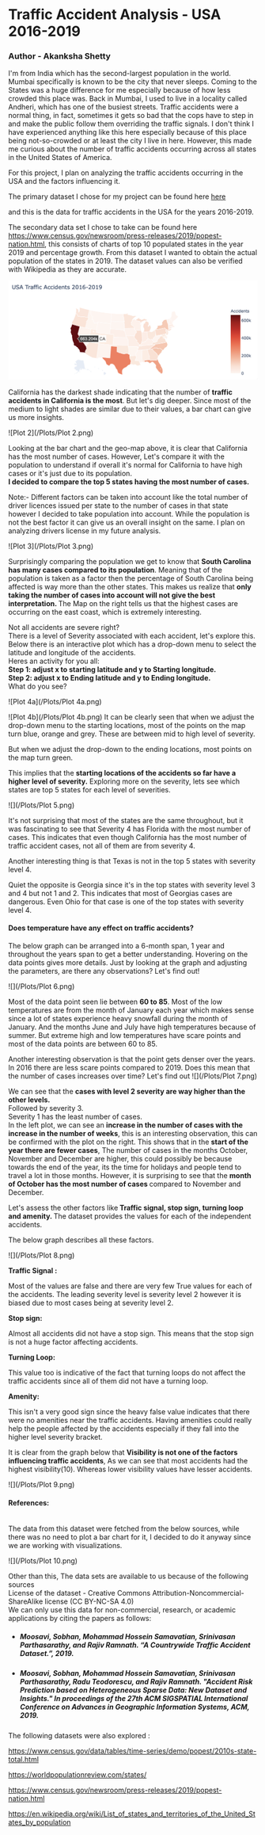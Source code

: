 # Traffic Accident Analysis - USA 2016-2019
### Author - Akanksha Shetty
I'm from India which has the second-largest population in the world. Mumbai specifically is known to be the city that never sleeps. Coming to the States was a huge difference for me especially because of how less crowded this place was. Back in Mumbai, I used to live in a locality called Andheri, which has one of the busiest streets. Traffic accidents were a normal thing, in fact, sometimes it gets so bad that the cops have to step in and make the public follow them overriding the traffic signals. I don't think I have experienced anything like this here especially because of this place being not-so-crowded or at least the city I live in here. However, this made me curious about the number of traffic accidents occurring across all states in the United States of America. 


For this project, I plan on analyzing the traffic accidents occurring in the USA and the factors influencing it.

The primary dataset I chose for my project can be found here 
[here](https://www.kaggle.com/sobhanmoosavi/us-accidents)
    
and this is the data for traffic accidents in the USA for the years 2016-2019. 
   

The secondary data set I chose to take can be found here https://www.census.gov/newsroom/press-releases/2019/popest-nation.html, this consists of charts of top 10 populated states in the year 2019 and percentage growth. From this dataset I wanted to obtain the actual population of the states in 2019. The dataset values can also be verified with Wikipedia as they are accurate.

![](/Plots/Plot1.png)

California has the darkest shade indicating that the number of <b>traffic accidents in California is the most</b>. But let's dig deeper.
Since most of the medium to light shades are similar due to their values, a bar chart can give us more insights.

![Plot 2](/Plots/Plot 2.png)

Looking at the bar chart and the geo-map above, it is clear that California has the most number of cases. However, Let's compare it with the population to understand if overall it's normal for California to have high cases or it's just due to its population.
<br>
<b>I decided to compare the top 5 states having the most number of cases.</b><br>

Note:- Different factors can be taken into account like the total number of driver licences issued per state to the number of cases in that state however I decided to take population into account. While the population is not the best factor it can give us an overall insight on the same. I plan on analyzing drivers license in my future analysis.
<br>

![Plot 3](/Plots/Plot 3.png)


Surprisingly comparing the population we get to know that <b>South Carolina has many cases compared to its population</b>. Meaning that of the population is taken as a factor then the percentage of South Carolina being affected is way more than the other states. This makes us realize that <b>only taking the number of cases into account will not give the best interpretation. </b>The Map on the right tells us that the highest cases are occurring on the east coast, which is extremely interesting.


Not all accidents are severe right? <br>There is a level of Severity associated with each accident, let's explore this. Below there is an interactive plot which has a drop-down menu to select the latitude and longitude of the accidents. <br>
Heres an activity for you all:<b><br>
Step 1: adjust x to starting latitude and y to Starting longitude.<br>
Step 2: adjust x to Ending latitude and y to Ending longitude. 
</b><br>
What do you see?

![Plot 4a](/Plots/Plot 4a.png)

![Plot 4b](/Plots/Plot 4b.png)
It can be clearly seen that when we adjust the drop-down menu to the starting locations, most of the points on the map turn blue, orange and grey. These are between mid to high level of severity.

But when we adjust the drop-down to the ending locations, most points on the map turn green.

This implies that the <b>starting locations of the accidents so far have a higher level of severity.</b>
Exploring more on the severity, lets see which states are top 5 states for each level of severities.


![](/Plots/Plot 5.png)

It's not surprising that most of the states are the same throughout, but it was fascinating to see that Severity 4 has Florida with the most number of cases. This indicates that even though California has the most number of traffic accident cases, not all of them are from severity 4.
 
Another interesting thing is that Texas is not in the top 5 states with severity level 4. 

Quiet the opposite is Georgia since it's in the top states with severity level 3 and 4 but not 1 and 2. This indicates that most of Georgias cases are dangerous. Even Ohio for that case is one of the top states with severity level 4.

<h4>Does temperature have any effect on traffic accidents? </h4>

The below graph can be arranged into a 6-month span, 1 year and throughout the years span to get a better understanding. Hovering on the data points gives more details.
Just by looking at the graph and adjusting the parameters, are there any observations? Let's find out!

![](/Plots/Plot 6.png)

Most of the data point seen lie between <b>60 to 85</b>. Most of the low temperatures are from the month of January each year which makes sense since a lot of states experience heavy snowfall during the month of January. And the months June and July have high temperatures because of summer. But extreme high and low temperatures have scare points and most of the data points are between 60 to 85.

Another interesting observation is that the point gets denser over the years. In 2016 there are less scare points compared to 2019. Does this mean that the number of cases increases over time? Let's find out
![](/Plots/Plot 7.png)

We can see that the <b>cases with level 2 severity are way higher than the other levels. </b><br>
Followed by severity 3.<br>
Severity 1 has the least number of cases. <br>
In the left plot, we can see an <b>increase in the number of cases with the increase in the number of weeks</b>, this is an interesting observation, this can be confirmed with the plot on the right. This shows that in the <b>start of the year there are fewer cases</b>, The number of cases in the months October, November and December are higher, this could possibly be because towards the end of the year, its the time for holidays and people tend to travel a lot in those months. However, it is surprising to see that the <b>month of October has the most number of cases </b>compared to November and December.

Let's assess the other factors like<b> Traffic signal, stop sign, turning loop and amenity. </b>
The dataset provides the values for each of the independent accidents.

The below graph describes all these factors.

![](/Plots/Plot 8.png)

<b>Traffic Signal :</b>

Most of the values are false and there are very few True values for each of the accidents.
The leading severity level is severity level 2 however it is biased due to most cases being at severity level 2.

<b>Stop sign:</b>

Almost all accidents did not have a stop sign. This means that the stop sign is not a huge factor affecting accidents.

<b>Turning Loop: </b>

This value too is indicative of the fact that turning loops do not affect the traffic accidents since all of them did not have a turning loop.

<b>Amenity:</b>

This isn't a very good sign since the heavy false value indicates that there were no amenities near the traffic accidents. Having amenities could really help the people affected by the accidents especially if they fall into the higher level severity bracket.

It is clear from the graph below that <b>Visibility is not one of the factors influencing traffic accidents</b>, As we can see that most accidents had the highest visibility(10). Whereas lower visibility values have lesser accidents. 

![](/Plots/Plot 9.png)


<h4>References:</h4>
<br>
The data from this dataset were fetched from the below sources, while there was no need to plot a bar chart for it, I decided to do it anyway since we are working with visualizations.

![](/Plots/Plot 10.png)



Other than this,
The data sets are available to us because of the following sources 
<br>
License of the dataset - Creative Commons Attribution-Noncommercial-ShareAlike license (CC BY-NC-SA 4.0)
<br>
We can only use this data for non-commercial, research, or academic applications by citing the papers as follows:
<ul>
<li><h5>Moosavi, Sobhan, Mohammad Hossein Samavatian, Srinivasan Parthasarathy, and Rajiv Ramnath. “A Countrywide Traffic Accident Dataset.”, 2019.</h5></li>

<li><h5>Moosavi, Sobhan, Mohammad Hossein Samavatian, Srinivasan Parthasarathy, Radu Teodorescu, and Rajiv Ramnath. "Accident Risk Prediction based on Heterogeneous Sparse Data: New Dataset and Insights." In proceedings of the 27th ACM SIGSPATIAL International Conference on Advances in Geographic Information Systems, ACM, 2019.</h5></li>

</ul>
The following datasets were also explored :

https://www.census.gov/data/tables/time-series/demo/popest/2010s-state-total.html <br>

https://worldpopulationreview.com/states/<br>

https://www.census.gov/newsroom/press-releases/2019/popest-nation.html<br>

https://en.wikipedia.org/wiki/List_of_states_and_territories_of_the_United_States_by_population<br>


